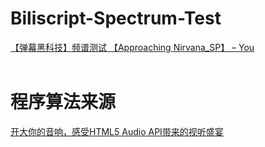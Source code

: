 # Biliscript-Spectrum-Test
[【弹幕黑科技】频谱测试 【Approaching Nirvana_SP】 – You](https://www.bilibili.com/video/av3079448)
<br>
<br>
# 程序算法来源
[开大你的音响，感受HTML5 Audio API带来的视听盛宴](http://www.cnblogs.com/Wayou/p/html5_audio_api_visualizer.html)
